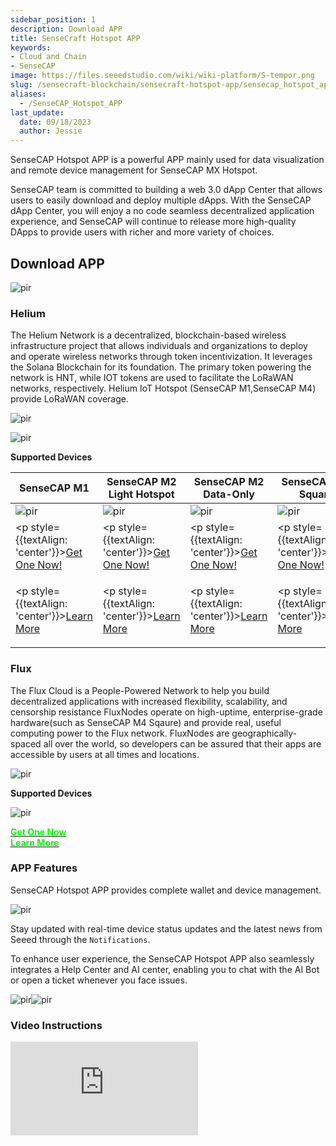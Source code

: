 ```yaml
---
sidebar_position: 1
description: Download APP
title: SenseCraft Hotspot APP
keywords:
- Cloud and Chain
- SenseCAP 
image: https://files.seeedstudio.com/wiki/wiki-platform/S-tempor.png
slug: /sensecraft-blockchain/sensecraft-hotspot-app/sensecap_hotspot_app
aliases:
  - /SenseCAP_Hotspot_APP
last_update:
  date: 09/18/2023
  author: Jessie
---
```


SenseCAP Hotspot APP is a powerful APP mainly used for data visualization and remote device management for SenseCAP MX Hotspot.

SenseCAP team is committed to building a web 3.0 dApp Center that allows users to easily download and deploy multiple dApps. With the SenseCAP dApp Center, you will enjoy a no code seamless decentralized application experience, and SenseCAP will continue to release more high-quality DApps to provide users with richer and more variety of choices.

## Download APP

<p style={{textAlign: 'center'}}><img src="https://www.sensecapmx.com/wp-content/uploads/2022/07/sensecap-hotspot-app-1.png" alt="pir" width={800} height="auto" /></p>

### Helium

The Helium Network is a decentralized, blockchain-based wireless infrastructure project that allows individuals and organizations to deploy and operate wireless networks through token incentivization. It leverages the Solana Blockchain for its foundation. The primary token powering the network is HNT, while IOT tokens are used to facilitate the LoRaWAN networks, respectively. Helium IoT Hotspot (SenseCAP M1,SenseCAP M4) provide LoRaWAN coverage.

<p style={{textAlign: 'center'}}><img src="https://files.seeedstudio.com/wiki/SenseCAP/introduction/helium2.png
" alt="pir" width={800} height="auto" /></p>
<p style={{textAlign: 'center'}}><img src="https://files.seeedstudio.com/wiki/SenseCAP/introduction/helium.png
" alt="pir" width={800} height="auto" /></p>

**Supported Devices**

|SenseCAP M1|SenseCAP M2 Light Hotspot|SenseCAP M2 Data-Only|SenseCAP M4 Square|
|------------------|--------------------------|-----------------------|-----------------------|
|<img src="https://media-cdn.seeedstudio.com/media/catalog/product/cache/bb49d3ec4ee05b6f018e93f896b8a25d/8/6/868ce_4.jpg" alt="pir" width={300} height="auto" />|<img src="https://media-cdn.seeedstudio.com/media/catalog/product/cache/bb49d3ec4ee05b6f018e93f896b8a25d/1/-/1-sensecap-m2-light-hotspot-software-license--first_1_.jpg" alt="pir" width={300} height="auto" />|<img src="https://media-cdn.seeedstudio.com/media/catalog/product/cache/bb49d3ec4ee05b6f018e93f896b8a25d/d/a/data_eu.jpg" alt="pir" width={300} height="auto" />|<img src="https://media-cdn.seeedstudio.com/media/catalog/product/cache/bb49d3ec4ee05b6f018e93f896b8a25d/s/e/sensecap_m4_.png" alt="pir" width={300} height="auto" />|
|<p style={{textAlign: 'center'}}>[Get One Now!](https://www.seeedstudio.com/SenseCAP-M1-LoRaWAN-Indoor-Gateway-EU868-p-5022.html)</p>|<p style={{textAlign: 'center'}}>[Get One Now!](https://www.seeedstudio.com/SenseCAP-M2-Light-Hotspot-and-Software-License.html)</p>|<p style={{textAlign: 'center'}}>[Get One Now!](https://www.seeedstudio.com/SenseCAP-M2-Data-Only-LoRaWAN-Indoor-Gateway-SX1302-EU868-p-5339.html)</p>|<p style={{textAlign: 'center'}}>[Get One Now!](https://www.seeedstudio.com/SenseCAP-M4-Sqaure-Bundle.html)</p>|
|<p style={{textAlign: 'center'}}>[Learn More](https://wiki.seeedstudio.com/Network/SenseCAP_Network/SenseCAP_M1-Helium_gateway/SenseCAP_M1_Overview/)</p>|<p style={{textAlign: 'center'}}>[Learn More](https://wiki.seeedstudio.com/Network/SenseCAP_Network/SenseCAP_M2_Light_Gateway/SenseCAP_M2_Light_Gateway_Overview/)</p>|<p style={{textAlign: 'center'}}>[Learn More](https://wiki.seeedstudio.com/Network/SenseCAP_Network/SenseCAP_M2_Data_Only-Helium_gateway/SenseCAP_M2_Data_Only_Overview/)</p>|<p style={{textAlign: 'center'}}>[Learn More](https://wiki.seeedstudio.com/Network/SenseCAP_Network/SenseCAP_M4_Square-Flux_gateway/SenseCAP_M4_Overview/)</p>|

### Flux

The Flux Cloud is a People-Powered Network to help you build decentralized applications with increased flexibility, scalability, and censorship resistance
FluxNodes  operate on high-uptime, enterprise-grade hardware(such as SenseCAP M4 Sqaure) and provide real, useful computing power to the Flux network.
FluxNodes are geographically-spaced all over the world, so developers can be assured that their apps are accessible by users at all times and locations.

<p style={{textAlign: 'center'}}><img src="https://files.seeedstudio.com/wiki/SenseCAP/introduction/flux2.png
" alt="pir" width={800} height="auto" /></p>

**Supported Devices**

<p style={{textAlign: 'center'}}><img src="https://media-cdn.seeedstudio.com/media/catalog/product/cache/bb49d3ec4ee05b6f018e93f896b8a25d/s/e/sensecap_m4_.png" alt="pir" width={600} height="auto" /></p>

<div class="get_one_now_container" style={{textAlign: 'center'}}>
    <a class="get_one_now_item" href="https://www.seeedstudio.com/SenseCAP-M4-Sqaure-Bundle.html" target="_blank">
            <strong><span><font color={'FFFFFF'} size={"4"}> Get One Now </font></span></strong>
    </a>
</div>

<div class="get_one_now_container" style={{textAlign: 'center'}}>
    <a class="get_one_now_item" href="https://wiki.seeedstudio.com/Network/SenseCAP_Network/SenseCAP_M4_Square-Flux_gateway/SenseCAP_M4_Overview/" target="_blank" rel="noopener noreferrer">
            <strong><span><font color={'FFFFFF'} size={"4"}>Learn More</font></span></strong>
    </a>
</div>

### APP Features

SenseCAP Hotspot APP provides complete wallet and device management.

<p style={{textAlign: 'center'}}><img src="https://files.seeedstudio.com/wiki/SenseCAP/introduction/hotspotapp.png
" alt="pir" width={800} height="auto" /></p>

Stay updated with real-time device status updates and the latest news from Seeed through the `Notifications`.

To enhance user experience, the SenseCAP Hotspot APP also seamlessly integrates a Help Center and AI center, enabling you to chat with the AI Bot or open a ticket whenever you face issues.

<p style={{textAlign: 'center'}}><img src="https://files.seeedstudio.com/wiki/SenseCAP/introduction/alert.png" alt="pir" width={300} height="auto" /><img src="https://files.seeedstudio.com/wiki/SenseCAP/introduction/aibo.png
" alt="pir" width={300} height="auto" /></p>

### Video Instructions

<p style={{textAlign: 'center'}}><iframe width={666} height={315} src="https://www.youtube.com/embed/VErL5YYujns" title="YouTube video player" frameBorder={0} allow="accelerometer; autoplay; clipboard-write; encrypted-media; gyroscope; picture-in-picture; web-share" allowFullScreen /></p>

<p style={{textAlign: 'center'}}><iframe width={666} height={315} src="https://www.youtube.com/embed/raSvjQ7vip4" title="YouTube video player" frameBorder={0} allow="accelerometer; autoplay; clipboard-write; encrypted-media; gyroscope; picture-in-picture; web-share" allowFullScreen /></p>

### FAQ

- **Why do we need to download SenseCAP Hotspot App?**

The Original Helium App no longer supports managing manufacturers' Hotspots. SenseCAP Hotspot App can manage SenseCAP MX Hotspot as the Helium App and provides more detailed information and comprehensive functions about your hotspot. [Helium Announcement](https://blog.helium.com/the-future-of-hotspot-apps-and-wallets-in-the-helium-ecosystem-a5b904b01d62)

- **Does SenseCAP Hotspot App need to enter the Helium wallet 12 seed words?**

No, SenseCAP App log in with SenseCAP Dashboard account and add Helium wallet by DeepLink to Helium App or enter Helium wallet address.

- **Can I onboard a SenseCAP MX Hotspot to my Helium wallet via SenseCAP Hotspot App？**

This can be done with the latest version of the [SenseCAP App](https://www.sensecapmx.com/docs/sesnecap-hotspot-app/download-app/).

- **Can I manage another maker hotspot on SenseCAP Hotspot App?**

SenseCAP App only supports adding SenseCAP MX Hotspot to helium, but we provide all maker hotspot information such as basic info, reward, activity, location, etc.

- **Can SenseCAP Hotspot App Manage multiple wallets?**

Multi-wallet management is under development, when it is ready we will be happy to inform you.
